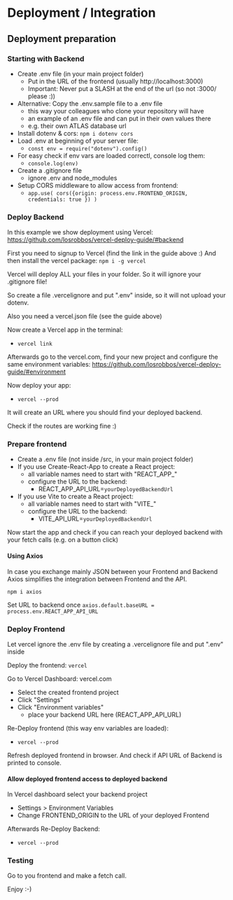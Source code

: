 # Deployment / Integration

## Deployment preparation

### Starting with Backend

- Create .env file (in your main project folder)
  - Put in the URL of the frontend (usually http://localhost:3000)
  - Important: Never put a SLASH at the end of the url (so not :3000/ please :))
- Alternative: Copy the .env.sample file to a .env file
  - this way your colleagues who clone your repository will have
  - an example of an .env file and can put in their own values there
  - e.g. their own ATLAS database url
- Install dotenv & cors: `npm i dotenv cors`
- Load .env at beginning of your server file:
  - `const env = require("dotenv").config()`
- For easy check if env vars are loaded correctl, console log them:
  - `console.log(env)`
- Create a .gitignore file
  - ignore .env and node_modules
- Setup CORS middleware to allow access from frontend:
  - `app.use( cors({origin: process.env.FRONTEND_ORIGIN, credentials: true }) )`
 

### Deploy Backend

In this example we show deployment using Vercel:
https://github.com/losrobbos/vercel-deploy-guide/#backend

First you need to signup to Vercel (find the link in the guide above :)
And then install the vercel package: `npm i -g vercel`

Vercel will deploy ALL your files in your folder. So it will ignore your .gitignore file!

So create a file .vercelignore and put ".env" inside, so it will not upload your dotenv.

Also you need a vercel.json file (see the guide above)

Now create a Vercel app in the terminal:
- `vercel link`

Afterwards go to the vercel.com, find your new project and configure the same environment variables:
https://github.com/losrobbos/vercel-deploy-guide/#environment

Now deploy your app:
- `vercel --prod`

It will create an URL where you should find your deployed backend.

Check if the routes are working fine :)


### Prepare frontend

- Create a .env file (not inside /src, in your main project folder)
- If you use Create-React-App to create a React project: 
  - all variable names need to start with "REACT_APP_"
  - configure the URL to the backend:   
    - REACT_APP_API_URL=`yourDeployedBackendUrl`
- If you use Vite to create a React project:
  - all variable names need to start with "VITE_"
  - configure the URL to the backend:
    - VITE_API_URL=`yourDeployedBackendUrl`

Now start the app and check if you can reach your deployed backend with your fetch calls (e.g. on a button click)

#### Using Axios

In case you exchange mainly JSON between your Frontend and Backend Axios simplifies the integration between Frontend and the API.

`npm i axios`

Set URL to backend once
`axios.default.baseURL = process.env.REACT_APP_API_URL`

### Deploy Frontend

Let vercel ignore the .env file by creating a .vercelignore file and put ".env" inside

Deploy the frontend:
`vercel`

Go to Vercel Dashboard: vercel.com
- Select the created frontend project
- Click "Settings"
- Click "Environment variables"
  - place your backend URL here (REACT_APP_API_URL)

Re-Deploy frontend (this way env variables are loaded):
- `vercel --prod`

Refresh deployed frontend in browser. And check if API URL of Backend is printed to console.

#### Allow deployed frontend access to deployed backend

In Vercel dashboard select your backend project
- Settings > Environment Variables
- Change FRONTEND_ORIGIN to the URL of your deployed Frontend

Afterwards Re-Deploy Backend:
- `vercel --prod`


### Testing

Go to you frontend and make a fetch call.

Enjoy :-)
